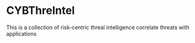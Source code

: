 # CYBThreIntel
This is a collection of risk-centric threal intelligence
correlate threats with applications
